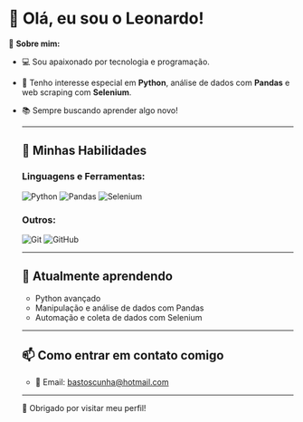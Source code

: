# 👋 Olá, eu sou o Leonardo!

🎯 **Sobre mim:** 
- 💻 Sou apaixonado por tecnologia e programação.
- 🐍 Tenho interesse especial em **Python**, análise de dados com **Pandas** e web scraping com **Selenium**.
- 📚 Sempre buscando aprender algo novo!

  ---
  
  ## 🚀 **Minhas Habilidades**

  ### Linguagens e Ferramentas:
  ![Python](https://img.shields.io/badge/Python-3776AB?style=for-the-badge&logo=python&logoColor=white)
  ![Pandas](https://img.shields.io/badge/Pandas-150458?style=for-the-badge&logo=pandas&logoColor=white)
  ![Selenium](https://img.shields.io/badge/Selenium-43B02A?style=for-the-badge&logo=selenium&logoColor=white)

  ### Outros:
  ![Git](https://img.shields.io/badge/Git-F05032?style=for-the-badge&logo=git&logoColor=white)
  ![GitHub](https://img.shields.io/badge/GitHub-181717?style=for-the-badge&logo=github&logoColor=white)

  ---
  
  ## 🌱 **Atualmente aprendendo**
  - Python avançado
  - Manipulação e análise de dados com Pandas
  - Automação e coleta de dados com Selenium
  
  ---

  ## 📫 **Como entrar em contato comigo**
  - 💌 Email: [bastoscunha@hotmail.com](mailto:bastoscunha@hotmail.com)

  ---

  🎉 Obrigado por visitar meu perfil!

